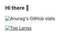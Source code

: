 ### Hi there 👋

![Anurag's GitHub stats](https://github-readme-stats.vercel.app/api?username=Alex-kku&show_icons=true&theme=dark)

[![Top Langs](https://github-readme-stats.vercel.app/api/top-langs/?username=Alex-kku&layout=compact&theme=dark)](https://github.com/anuraghazra/github-readme-stats)
